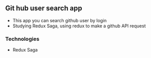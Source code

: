 
## Git hub user search app
 - This app you can search github user by login
 - Studying Redux Saga, using redux to make a github API request
 
 ### Technologies
 
 - Redux Saga
